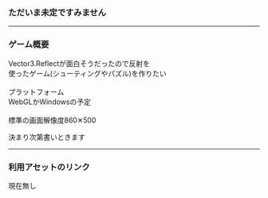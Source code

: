 ### ただいま未定ですみません

---

### ゲーム概要

Vector3.Reflectが面白そうだったので反射を<br>使ったゲーム(シューティングやパズル)を作りたい<br>
<br>
プラットフォーム<br>WebGLかWindowsの予定<br>
<br>
標準の画面解像度860✕500<br>

決まり次第書いときます

---

### 利用アセットのリンク

現在無し



